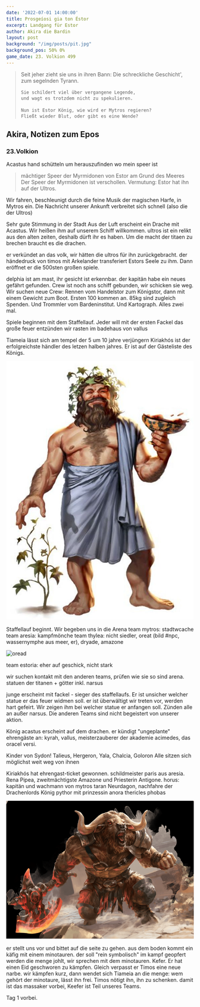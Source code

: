 ```yaml
---
date: '2022-07-01 14:00:00'
title: Prosgeíosi gia ton Éstor
excerpt: Landgang für Estor
author: Akira die Bardin
layout: post
background: "/img/posts/pit.jpg"
background_pos: 50% 0%
game_date: 23. Volkion 499
---
```


<div class="rhyme">
  <blockquote>
    Seit jeher zieht sie uns in ihren Bann:
    Die schreckliche Geschicht', zum segelnden Tyrann.

    Sie schildert viel über vergangene Legende,
    und wagt es trotzdem nicht zu spekulieren.

    Nun ist Estor König, wie wird er Mytros regieren?
    Fließt wieder Blut, oder gibt es eine Wende?
  </blockquote>
</div>

## Akira, Notizen zum Epos

### 23.Volkion

Acastus hand schütteln um herauszufinden wo mein speer ist
> mächtiger Speer der Myrmidonen
> von Estor am Grund des Meeres
> Der Speer der Myrmidonen ist verschollen. Vermutung: Estor hat ihn auf der Ultros.

Wir fahren, beschleunigt durch die feine Musik der magischen Harfe, in Mytros ein.
Die Nachricht unserer Ankunft verbreitet sich schnell (also die der Ultros)

Sehr gute Stimmung in der Stadt
Aus der Luft erscheint ein Drache mit Acastus. Wir heißen ihm auf unserem Schiff willkommen.
ultros ist ein relikt aus den alten zeiten, deshalb dürft ihr es haben. Um die macht der titaen zu brechen braucht es die drachen.

er verkündet an das volk, wir hätten die ultros für ihn zurückgebracht.
der händedruck von timos mit Arkelander transferiert Estors Seele zu ihm. Dann eröffnet er die 500sten großen spiele.

delphia ist am mast, ihr gesicht ist erkennbar. der kapitän habe ein neues gefährt gefunden. Crew ist noch ans schiff gebunden, wir schicken sie weg.
Wir suchen neue Crew: Rennen vom Handelstor zum Königstor, dann mit einem Gewicht zum Boot. Ersten 100 kommen an. 85kg sind zugleich Spenden.
Und Trommler vom Bardeninstitut. Und Kartograph. Alles zwei mal.

Spiele beginnen mit dem Staffellauf. Jeder will mit der ersten Fackel  das große feuer entzünden
wir rasten im badehaus von vallus

Tiameia lässt sich am tempel der 5 um 10 jahre verjüngern
Kiriakhós ist der erfolgreichste händler des letzen halben jahres. Er ist auf der Gästeliste des Königs. 

![kiriakhos](/img/posts/kiriakhos.png)


Staffellauf beginnt. Wir begeben uns in die Arena
team mytros: stadtwcache
team aresia: kampfmönche
team thylea: nicht siedler, oreat (bild #npc, wassernymphe aus meer, er), dryade, amazone

![oread](/img/posts/oread.png)

team estoria: eher auf geschick, nicht stark

wir suchen kontakt mit den anderen teams, prüfen wie sie so sind
arena. statuen der titanen + götter inkl. narsus

junge erscheint mit fackel - sieger des staffellaufs. Er ist unsicher welcher statue er das feuer widmen soll. er ist überwältigt
wir treten vor, werden hart gefeirt. Wir zeigen ihm bei welcher statue er anfangen soll. Zünden alle an außer narsus. Die anderen Teams sind nicht begeistert von unserer aktion.

König acastus erscheint auf dem drachen. er kündigt "ungeplante" ehrengäste an: kyrah, vallus, meisterzauberer der akademie acimedes, das oracel versi.

Kinder von Sydon!
  Talieus, Hergeron, Yala, Chalcia, Goloron
  Alle sitzen sich möglichst weit weg von ihnen

Kiriakhós hat ehrengast-ticket gewonnen.
schildmeister paris aus aresia. Rena Pipea, zweitmächtigste Amazone und Priesterin Antigone.
horus: kapitän und wachmann von mytros
taran Neurdagon, nachfahre der Drachenlords
König pythor mit prinzessin anora
thericles phobas



![kefer](/img/posts/kefer.png)

er stellt uns vor und bittet auf die seite zu gehen. aus dem boden kommt ein käfig mit einem minotauren. der soll "rein symbolisch" im kampf geopfert werden
die menge johlt, wir sprechen mit dem minotauren. Kefer. Er hat einen Eid geschworen zu kämpfen. Gleich verpasst er Timos eine neue narbe.
wir kämpfen kurz, dann wendet sich Tiameia an die menge: wem gehört der minotaure, lässt ihn frei. Timos nötigt ihn, ihn zu schenken. damit ist das massaker vorbei, Keefer ist Teil unseres Teams.

Tag 1 vorbei.

